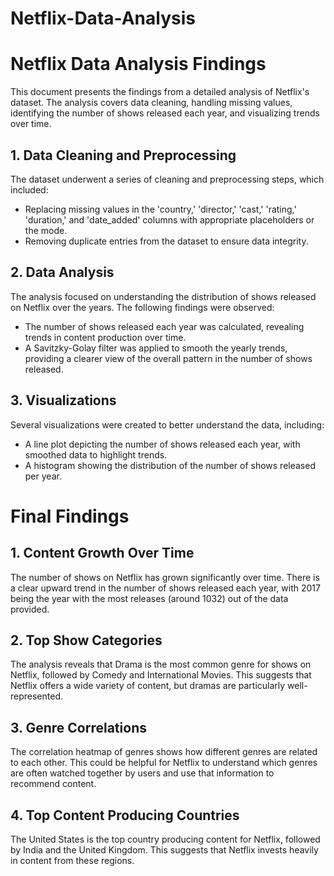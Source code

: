 # Netflix-Data-Analysis
# Netflix Data Analysis Findings

This document presents the findings from a detailed analysis of Netflix's dataset. The analysis covers data cleaning, handling missing values, identifying the number of shows released each year, and visualizing trends over time.

## 1. Data Cleaning and Preprocessing

The dataset underwent a series of cleaning and preprocessing steps, which included:
- Replacing missing values in the 'country,' 'director,' 'cast,' 'rating,' 'duration,' and 'date_added' columns with appropriate placeholders or the mode.
- Removing duplicate entries from the dataset to ensure data integrity.

## 2. Data Analysis

The analysis focused on understanding the distribution of shows released on Netflix over the years. The following findings were observed:
- The number of shows released each year was calculated, revealing trends in content production over time.
- A Savitzky-Golay filter was applied to smooth the yearly trends, providing a clearer view of the overall pattern in the number of shows released.

## 3. Visualizations

Several visualizations were created to better understand the data, including:
- A line plot depicting the number of shows released each year, with smoothed data to highlight trends.
- A histogram showing the distribution of the number of shows released per year.

# Final Findings

## 1. Content Growth Over Time
The number of shows on Netflix has grown significantly over time. There is a clear upward trend in the number of shows released each year, with 2017 being the year with the most releases (around 1032) out of the data provided.

## 2. Top Show Categories
The analysis reveals that Drama is the most common genre for shows on Netflix, followed by Comedy and International Movies. This suggests that Netflix offers a wide variety of content, but dramas are particularly well-represented.

## 3. Genre Correlations
The correlation heatmap of genres shows how different genres are related to each other. This could be helpful for Netflix to understand which genres are often watched together by users and use that information to recommend content.

## 4. Top Content Producing Countries
The United States is the top country producing content for Netflix, followed by India and the United Kingdom. This suggests that Netflix invests heavily in content from these regions.

